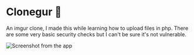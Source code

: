 # Clonegur 📸
An imgur clone, I made this while learning how to upload files in php. There are some very basic security checks but I can't be sure it's not vulnerable. 

![Screenshot from the app](https://pbs.twimg.com/media/FVj5RjZXwAAGDm0?format=jpg&name=large)